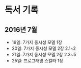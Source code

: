 # 독서 기록
## 2016년 7월
* 19일: 7가지 동시성 모델 1장
* 20일: 7가지 동시성 모델 2장 2.1~2
* 21일: 7가지 동시성 모델 2장 2.3~5
* 25일: 프로그래밍 스칼라 1장
